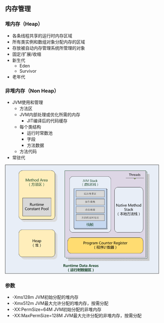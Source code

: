 ## 内存管理
### 堆内存（Heap）
* 各条线程共享的运行时内存区域
* 所有类实例和数组对象分配内存的区域
* 存放被自动内存管理系统所管理的对象
* 固定/扩展/收缩
* 新生代
    * Eden
    * Survivor
* 老年代

### 非堆内存（Non Heap）
* JVM使用和管理
    * 方法区
    * JVM内部处理或优化所需的内存
        * JIT编译后的代码缓存
    * 每个类结构
        * 运行时常数池
        * 字段
        * 方法数据
    * 方法代码
* 常驻代

![](/images/Java_RunTimeDataAreas.png)

### 参数
* -Xms128m JVM初始分配的堆内存
* -Xmx512m JVM最大允许分配的堆内存，按需分配
* -XX:PermSize=64M JVM初始分配的非堆内存
* -XX:MaxPermSize=128M JVM最大允许分配的非堆内存，按需分配